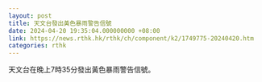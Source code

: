 ```yaml
---
layout: post
title: 天文台發出黃色暴雨警告信號
date: 2024-04-20 19:35:04.000000000 +08:00
link: https://news.rthk.hk/rthk/ch/component/k2/1749775-20240420.htm
categories: rthk
---
```


天文台在晚上7時35分發出黃色暴雨警告信號。
